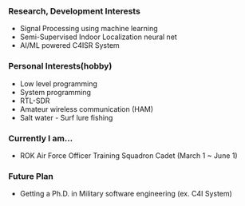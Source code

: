 ### Research, Development Interests

* Signal Processing using machine learning
* Semi-Supervised Indoor Localization neural net
* AI/ML powered C4ISR System

### Personal Interests(hobby)

* Low level programming
* System programming
* RTL-SDR
* Amateur wireless communication (HAM)
* Salt water - Surf lure fishing

### Currently I am...

* ROK Air Force  Officer Training Squadron Cadet (March 1 ~ June 1)

### Future Plan

* Getting a Ph.D. in Military software engineering (ex. C4I System)
